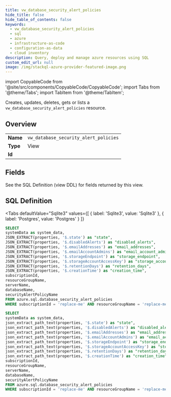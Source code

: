 ```yaml
--- 
title: vw_database_security_alert_policies
hide_title: false
hide_table_of_contents: false
keywords:
  - vw_database_security_alert_policies
  - sql
  - azure
  - infrastructure-as-code
  - configuration-as-data
  - cloud inventory
description: Query, deploy and manage azure resources using SQL
custom_edit_url: null
image: /img/stackql-azure-provider-featured-image.png
---
```


import CopyableCode from '@site/src/components/CopyableCode/CopyableCode';
import Tabs from '@theme/Tabs';
import TabItem from '@theme/TabItem';

Creates, updates, deletes, gets or lists a <code>vw_database_security_alert_policies</code> resource.

## Overview
<table><tbody>
<tr><td><b>Name</b></td><td><code>vw_database_security_alert_policies</code></td></tr>
<tr><td><b>Type</b></td><td>View</td></tr>
<tr><td><b>Id</b></td><td><CopyableCode code="azure.sql.vw_database_security_alert_policies" /></td></tr>
</tbody></table>

## Fields

See the SQL Definition (view DDL) for fields returned by this view.

## SQL Definition

<Tabs
defaultValue="Sqlite3"
values={[
{ label: 'Sqlite3', value: 'Sqlite3' },
{ label: 'Postgres', value: 'Postgres' }
]}
>
<TabItem value="Sqlite3">

```sql
SELECT
systemData as system_data,
JSON_EXTRACT(properties, '$.state') as "state",
JSON_EXTRACT(properties, '$.disabledAlerts') as "disabled_alerts",
JSON_EXTRACT(properties, '$.emailAddresses') as "email_addresses",
JSON_EXTRACT(properties, '$.emailAccountAdmins') as "email_account_admins",
JSON_EXTRACT(properties, '$.storageEndpoint') as "storage_endpoint",
JSON_EXTRACT(properties, '$.storageAccountAccessKey') as "storage_account_access_key",
JSON_EXTRACT(properties, '$.retentionDays') as "retention_days",
JSON_EXTRACT(properties, '$.creationTime') as "creation_time",
subscriptionId,
resourceGroupName,
serverName,
databaseName,
securityAlertPolicyName
FROM azure.sql.database_security_alert_policies
WHERE subscriptionId = 'replace-me' AND resourceGroupName = 'replace-me' AND serverName = 'replace-me' AND databaseName = 'replace-me';
```

</TabItem>
<TabItem value="Postgres">

```sql
SELECT
systemData as system_data,
json_extract_path_text(properties, '$.state') as "state",
json_extract_path_text(properties, '$.disabledAlerts') as "disabled_alerts",
json_extract_path_text(properties, '$.emailAddresses') as "email_addresses",
json_extract_path_text(properties, '$.emailAccountAdmins') as "email_account_admins",
json_extract_path_text(properties, '$.storageEndpoint') as "storage_endpoint",
json_extract_path_text(properties, '$.storageAccountAccessKey') as "storage_account_access_key",
json_extract_path_text(properties, '$.retentionDays') as "retention_days",
json_extract_path_text(properties, '$.creationTime') as "creation_time",
subscriptionId,
resourceGroupName,
serverName,
databaseName,
securityAlertPolicyName
FROM azure.sql.database_security_alert_policies
WHERE subscriptionId = 'replace-me' AND resourceGroupName = 'replace-me' AND serverName = 'replace-me' AND databaseName = 'replace-me';
```

</TabItem>
</Tabs>
